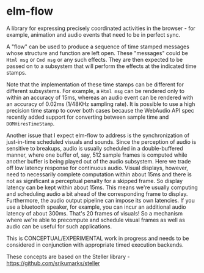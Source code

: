 # elm-flow

A library for expressing precisely coordinated activities
in the browser - for example, animation and audio events that need 
to be in perfect sync.

A "flow" can be used to produce a sequence of time stamped messages
whose structure and function are left open. These "messages" could be
`Html msg` or `Cmd msg` or any such effects. They are then expected
to be passed on to a subsystem that will perform the effects at the 
indicated time stamps.

Note that the implementation of these time stamps can be different
for different subsystems. For example, a `Html msg` can be rendered
only to within an accuracy of 15ms, whereas an audio event can be 
rendered with an accuracy of 0.02ms (1/48KHz sampling rate). It is
possible to use a high precision time stamp to cover both cases because
the WebAudio API spec recently added support for converting between
sample time and `DOMHiresTimeStamp`.

Another issue that I expect elm-flow to address is the synchronization
of just-in-time scheduled visuals and sounds. Since the perception of
audio is sensitive to breakups, audio is usually scheduled in a
double-buffered manner, where one buffer of, say, 512 sample frames
is computed while another buffer is being played out of the audio
subsystem. Here we trade off low latency response for continuous
audio. Visual displays, however, need to necessarily complete computation
within about 15ms and there is not as significant a perceptual penalty
for a skipped frame. So display latency can be kept within about 15ms. 
This means we're usually computing and scheduling audio a bit ahead 
of the corresponding frame to display. Furthermore, the audio output
pipeline can impose its own latencies. If you use a bluetooth speaker,
for example, you can incur an additional audio latency of about 300ms.
That's 20 frames of visuals! So a mechanism where we're able to precompute
and schedule visual frames as well as audio can be useful for such
applications.

This is CONCEPTUAL/EXPERIMENTAL work in progress and needs to be 
considered in conjunction with appropriate timed execution backends.

These concepts are based on the Steller library - https://github.com/srikumarks/steller

